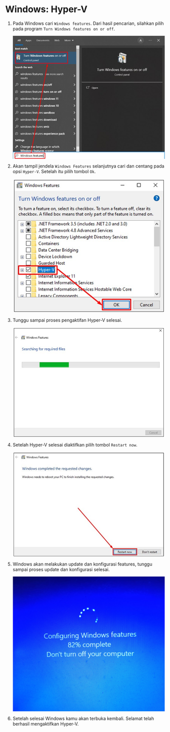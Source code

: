 # Windows: Hyper-V

1. Pada Windows cari  `Windows features`. Dari hasil pencarian, silahkan pilih pada program `Turn Windows features on or off`.

   <img style="display: block; margin: 0;"  src="img/hyper-v/1.jpg" alt="" />

2. Akan tampil jendela `Windows Features` selanjutnya cari dan centang pada opsi `Hyper-V`. Setelah itu pilih tombol `Ok`.

   <img style="display: block; margin: 0;"  src="img/hyper-v/2.jpg" alt="" />

3. Tunggu sampai proses pengaktifan Hyper-V selesai.

   <img style="display: block; margin: 0;"  src="img/hyper-v/3.jpg" alt="" />
   
4. Setelah Hyper-V selesai diaktifkan pilih tombol `Restart now`.

   <img style="display: block; margin: 0;"  src="img/hyper-v/4.jpg" alt="" />
   
5. Windows akan melakukan update dan konfigurasi features, tunggu sampai proses update dan konfigurasi selesai.

   <img style="display: block; margin: 0;"  src="img/hyper-v/5.jpg" alt="" />
   
6. Setelah selesai Windows kamu akan terbuka kembali. Selamat telah berhasil mengaktifkan Hyper-V.

   